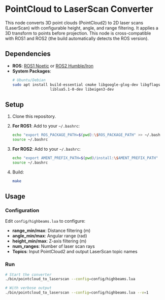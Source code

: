 # PointCloud to LaserScan Converter
This node converts 3D point clouds (PointCloud2) to 2D laser scans (LaserScan) with configurable height, angle, and range filtering. It applies a 3D transform to points before projection. This node is cross-compatible with ROS1 and ROS2 (the build automatically detects the ROS version).

## Dependencies

- **ROS**: [ROS1 Noetic](http://wiki.ros.org/noetic/Installation) or [ROS2 Humble/Iron](https://docs.ros.org/en/rolling/Installation.html)
- **System Packages**:
    ```bash
    # Ubuntu/Debian
    sudo apt install build-essential cmake libgoogle-glog-dev libgflags-dev \
                     liblua5.1-0-dev libeigen3-dev
    ```

## Setup

1. Clone this repository.

2. **For ROS1**: Add to your `~/.bashrc`:
    ```bash
    echo "export ROS_PACKAGE_PATH=$(pwd):\$ROS_PACKAGE_PATH" >> ~/.bashrc
    source ~/.bashrc
    ```

3. **For ROS2**: Add to your `~/.bashrc`:
    ```bash
    echo "export AMENT_PREFIX_PATH=$(pwd)/install:\$AMENT_PREFIX_PATH" >> ~/.bashrc
    source ~/.bashrc
    ```

4. Build:
    ```bash
    make
    ```

## Usage

### Configuration

Edit `config/highbeams.lua` to configure:
- **range_min/max**: Distance filtering (m)
- **angle_min/max**: Angular range (rad) 
- **height_min/max**: Z-axis filtering (m)
- **num_ranges**: Number of laser scan rays
- **Topics**: Input PointCloud2 and output LaserScan topic names

### Run

```bash
# Start the converter
./bin/pointcloud_to_laserscan --config=config/highbeams.lua

# With verbose output
./bin/pointcloud_to_laserscan --config=config/highbeams.lua --v=1
```